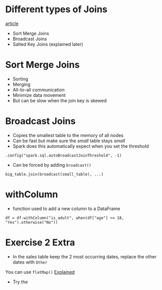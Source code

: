 # Different types of Joins

[article](https://towardsdatascience.com/the-art-of-joining-in-spark-dcbd33d693c)

- Sort Merge Joins
- Broadcast Joins
- Salted Key Joins (explained later)

# Sort Merge Joins

- Sorting
- Merging
- All-to-all communication
- Minimize data movement
- But can be slow when the join key is skewed

# Broadcast Joins

- Copies the smallest table to the memory of all nodes
- Can be fast but make sure the *small* table stays *small*
- Spark does this automatically expect when you set the threshold

```
.config("spark.sql.autoBroadcastJoinThreshold", -1)
```

- Can be forced by adding `broadcast()`

```
big_table.join(broadcast(small_table), ...)
```

# withColumn

- function used to add a new column to a DataFrame

```
df = df.withColumn("is_adult", when(df["age"] >= 18, "Yes").otherwise("No"))
```

# Exercise 2 Extra

- In the sales table keep the 2 most occurring dates, replace the other dates with `Other`

You can use `flatMap()` [Explained](https://stackoverflow.com/a/22510434)

- Try the
